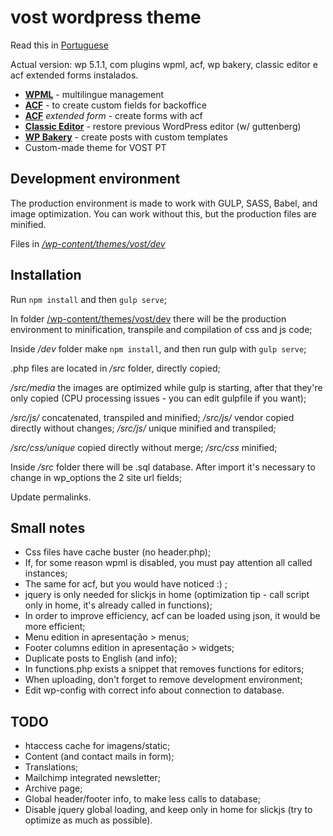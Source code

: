 # vost wordpress theme

Read this in [Portuguese](https://github.com/vostpt/current-website/blob/master/readme.pt.md)

Actual version: wp 5.1.1, com plugins wpml, acf, wp bakery, classic editor e acf extended forms instalados.

 - **[WPML](https://wpml.org/)** - multilingue management
 - **[ACF](https://www.advancedcustomfields.com/)** - to create custom fields for backoffice
 - **[ACF](https://www.advancedcustomfields.com/)** _extended form_ - create forms with acf
 - **[Classic Editor](https://wordpress.org/plugins/classic-editor/)** - restore previous WordPress editor (w/ guttenberg)
 - **[WP Bakery](https://wpbakery.com/)** - create posts with custom templates
 - Custom-made theme for VOST PT

## Development environment

The production environment is made to work with GULP, SASS, Babel, and image optimization. You can work without this, but the production files are minified.

Files in *[/wp-content/themes/vost/dev](https://github.com/vostpt/current-website/tree/master/wp-content/themes/vost/dev)*

## Installation

Run `npm install` and then `gulp serve`;

In folder [/wp-content/themes/vost/dev](https://github.com/vostpt/current-website/tree/master/wp-content/themes/vost/dev) there will be the production environment to minification, transpile and compilation of css and js code;

Inside */dev* folder make `npm install`, and then run gulp with `gulp serve`;

.php files are located in */src* folder, directly copied;

*/src/media* the images are optimized while gulp is starting, after that they're only copied (CPU processing issues - you can edit gulpfile if you want);

*/src/js/* concatenated, transpiled and minified;
*/src/js/* vendor copied directly without changes;
*/src/js/* unique minified and transpiled;

*/src/css/unique* copied directly without merge;
*/src/css* minified;

Inside */src* folder there will be .sql database. After import it's necessary to change in wp_options the 2 site url fields;

Update permalinks.

## Small notes

- Css files have cache buster (no header.php);
- If, for some reason wpml is disabled, you must pay attention all called instances;
- The same for acf, but you would have noticed :) ;
- jquery is only needed for slickjs in home (optimization tip - call script only in home, it's already called in functions);
- In order to improve efficiency, acf can be loaded using json, it would be more efficient;
- Menu edition in apresentação > menus;
- Footer columns edition in apresentação > widgets;
- Duplicate posts to English (and info);
- In functions.php exists a snippet that removes functions for editors;
- When uploading, don't forget to remove development environment;
- Edit wp-config with correct info about connection to database.


## TODO

- htaccess cache for imagens/static;
- Content (and contact mails in form);
- Translations;
- Mailchimp integrated newsletter;
- Archive page;
- Global header/footer info, to make less calls to database;
- Disable jquery global loading, and keep only in home for slickjs (try to optimize as much as possible).